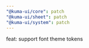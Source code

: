 ```yaml
---
"@kuma-ui/core": patch
"@kuma-ui/sheet": patch
"@kuma-ui/system": patch
---
```


feat: support font theme tokens
